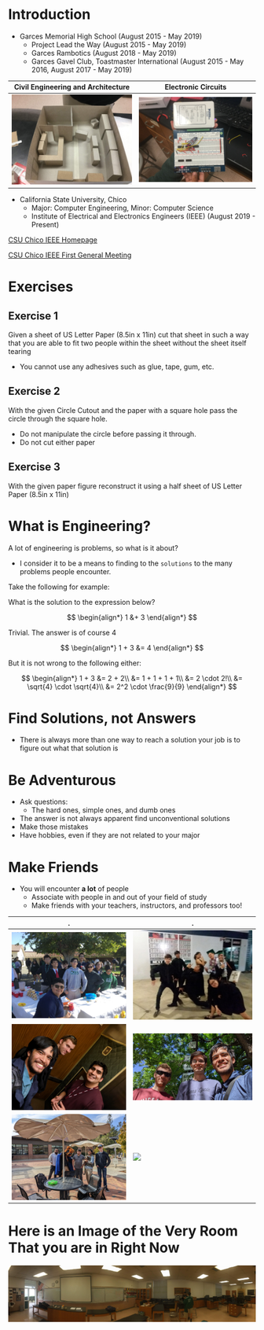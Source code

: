 <!--

TOGGLE PREVIEW IN VISUAL STUDIO CODE:
    Ctrl + Shift + V

This space is designated for Markdown resources:
    - General Markdown Documentation: https://markdown-guide.readthedocs.io/en/latest/index.html

    - Markdown in Visual Studio Code Documentation: https://code.visualstudio.com/docs/languages/markdown

-->

[Comment]: <> (Inline Comment)
[//]: <> (This is also a comment)
[//]: # (This is also a comment)
<!--
    This is a multiline comment
-->

# Introduction
- Garces Memorial High School (August 2015 - May 2019)
    - Project Lead the Way (August 2015 - May 2019)
    - Garces Rambotics (August 2018 - May 2019)
    - Garces Gavel Club, Toastmaster International (August 2015 - May 2016, August 2017 - May 2019)
    <!--
    - Asian Culture Club
    - Rampage Newspaper
    - Garces Pep Band and Orchestra
    -->

Civil Engineering and Architecture | Electronic Circuits
--- | ---
![](assets/model.JPG) | ![](assets/circuit.JPG)

- California State University, Chico
    - Major: Computer Engineering, Minor: Computer Science
    - Institute of Electrical and Electronics Engineers (IEEE) (August 2019 - Present)

[CSU Chico IEEE Homepage](https://site.ieee.org/sb-csuchico/)

[CSU Chico IEEE First General Meeting](https://site.ieee.org/sb-csuchico/2022/10/20/recap-1st-general-meeting-fall-2022/)

# Exercises
## Exercise 1
Given a sheet of US Letter Paper (8.5in x 11in) cut that sheet in such a way that you are able to fit two people within the sheet without the sheet itself tearing
- You cannot use any adhesives such as glue, tape, gum, etc.

## Exercise 2
With the given Circle Cutout and the paper with a square hole pass the circle through the square hole.
- Do not manipulate the circle before passing it through.
- Do not cut either paper

## Exercise 3
With the given paper figure reconstruct it using a half sheet of US Letter Paper (8.5in x 11in)

# What is Engineering?
A lot of engineering is problems, so what is it about?

- I consider it to be a means to finding to the ``solutions`` to the many problems people encounter.

Take the following for example:

What is the solution to the expression below?

$$
\begin{align*}
1 &+ 3
\end{align*}
$$

Trivial. The answer is of course 4

$$
\begin{align*}
1 + 3 &= 4
\end{align*}
$$

But it is not wrong to the following either:

$$
\begin{align*}
1 + 3 &= 2 + 2\\
&= 1 + 1 + 1 + 1\\
&= 2 \cdot 2!\\
&= \sqrt{4} \cdot \sqrt{4}\\
&= 2^2 \cdot \frac{9}{9}
\end{align*}
$$

# Find Solutions, not Answers
- There is always more than one way to reach a solution your job is to figure out what that solution is

# Be Adventurous
- Ask questions:
    - The hard ones, simple ones, and dumb ones
- The answer is not always apparent find unconventional solutions
- Make those mistakes
- Have hobbies, even if they are not related to your major

# Make Friends
- You will encounter **a lot** of people
    - Associate with people in and out of your field of study
    - Make friends with your teachers, instructors, and professors too!

. | .
--- | ---
![](assets/high_asian.JPG) | ![](assets/high_graduation.jpg)
![](assets/college_elevator.jpg) | ![](assets/college_bus.jpg)
![](assets/college_bench.jpg) | ![](assets/college_table.jpg)


# Here is an Image of the Very Room That you are in Right Now

![](assets/room.JPG)